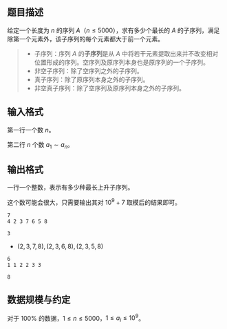 ## 题目描述

给定一个长度为 $n$ 的序列 $A$（$n\le 5000$），求有多少个最长的 $A$ 的子序列，满足除第一个元素外，该子序列的每个元素都大于前一个元素。

> - 子序列：序列 $A$ 的**子序列**是从 $A$ 中将若干元素提取出来并不改变相对位置形成的序列。空序列及原序列本身也是原序列的一个子序列。
> - 非空子序列：除了空序列之外的子序列。
> - 真子序列：除了原序列本身之外的子序列。
> - 非空真子序列：除了空序列及原序列本身之外的子序列。

## 输入格式

第一行一个数 $n$。

第二行 $n$ 个数 $a_1\sim a_n$。

## 输出格式

一行一个整数，表示有多少种最长上升子序列。

这个数可能会很大，只需要输出其对 $10^9+7$ 取模后的结果即可。

```input1
7
4 2 3 7 6 5 8
```

```output1
3
```

- $(2,3,7,8),(2,3,6,8),(2,3,5,8)$ 

```input2
6
1 1 2 2 3 3
```

```output2
8
```


## 数据规模与约定

对于 $100\%$ 的数据，$1 \le n \le 5000$，$1\le a_i\le 10^9$。
